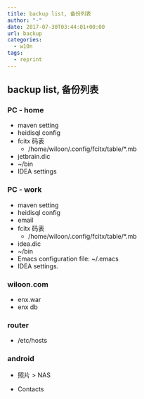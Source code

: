 ```yaml
---
title: backup list, 备份列表
author: "-"
date: 2017-07-30T03:44:01+00:00
url: backup
categories:
  - w10n
tags:
  - reprint
---
```

## backup list, 备份列表

### PC - home

* maven setting
* heidisql config
* fcitx 码表
  * /home/wiloon/.config/fcitx/table/*.mb
* jetbrain.dic
* ~/bin
* IDEA settings

### PC - work

* maven setting
* heidisql config
* email
* fcitx 码表
  * /home/wiloon/.config/fcitx/table/*.mb
* idea.dic
* ~/bin
* Emacs configuration file: ~/.emacs
* IDEA settings.

### wiloon.com

* enx.war
* enx db

### router

* /etc/hosts

### android

- 照片 > NAS
* Contacts
